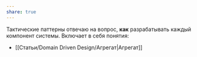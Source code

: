```yaml
---
share: true
---
```


Тактические паттерны отвечаю на вопрос, **как** разрабатывать каждый компонент системы.
Включает в себя понятия:
- [[Статьи/Domain Driven Design/Агрегат|Агрегат]] 


